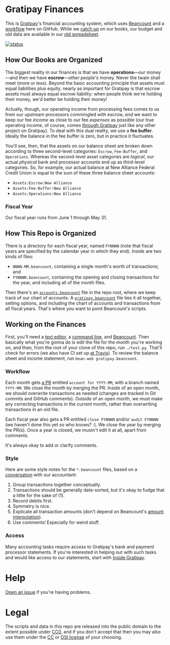 # Gratipay Finances

This is [Gratipay](https://gratipay.com/)'s financial accounting system, which
uses [Beancount](http://furius.ca/beancount/) and a [workflow](#workflow) here
on GitHub. While we [catch up](https://github.com/gratipay/finances/issues/3)
on our books, our budget and old data are available in our [old
spreadsheet](https://docs.google.com/spreadsheets/d/1p3DpF9ZLEsViBx0685FwJaYN1vVScKVUgXHb2zyqXZg/edit).

[![status](https://api.travis-ci.org/gratipay/finances.svg)](https://travis-ci.org/gratipay/finances)


## How Our Books are Organized

The biggest reality in our finances is that we have **operations**&mdash;*our*
money&mdash;and then we have **escrow**&mdash;*other people's* money. Never the
twain shall meet (more or less). Beyond the basic accounting principle that
assets must equal liabilities plus equity, nearly as important for Gratipay is
that escrow assets must always equal escrow liability: when people think we're
holding their money, we'd better be holding their money!

Actually, though, our operating income from processing fees comes to us from
our upstream processors commingled with escrow, *and* we want to keep our fee
*income* as close to our fee *expenses* as possible (our true operating income,
of course, comes [through Gratipay](https://gratipay.com/Gratipay/) just like
any other project on Gratipay). To deal with this dual reality, we use a **fee
buffer**. Ideally the balance in the fee buffer is zero, but in practice it
fluctuates.

You'll see, then, that the assets on our balance sheet are broken down
according to three second-level categories: `Escrow`, `Fee-Buffer`, and
`Operations`. Whereas the second-level asset categories are *logical*, our
actual *physical* bank and processor accounts end up as third-level categories.
So, for example, our actual balance at New Alliance Federal Credit Union is
equal to the sum of these three balance sheet accounts:

 - `Assets:Escrow:New Alliance`
 - `Assets:Fee-Buffer:New Alliance`
 - `Assets:Operations:New Alliance`


### Fiscal Year

Our fiscal year runs from June 1 through May 31.


## How This Repo is Organized

There is a directory for each fiscal year, named `FYNNNN` (note that fiscal
years are specified by the calendar year in which they end). Inside are two
kinds of files:

 - `NNNN-MM.beancount`, containing a single month's worth of transactions; and
 - `FYNNNN.beancount`, containing the opening and closing transactions for
   the year, and including all of the month files.

Then there's an [`accounts.beancount`](accounts.beancount) file in the repo
root, where we keep track of our chart of accounts. A
[`gratipay.beancount`](gratipay.beancount) file ties it all together, setting
options, and including the chart of accounts and transactions from all fiscal
years. That's where you want to point Beancount's scripts.


## Working on the Finances

First, you'll need a [text editor](https://en.wikipedia.org/wiki/Text_editor),
a [command line](https://en.wikipedia.org/wiki/Command-line_interface), and
[Beancount](http://furius.ca/beancount/). Then basically what you're gonna do
is edit the file for the month you're working on, and then, from the root of
your clone of this repo, run `./test.py`. That'll check for errors (we also
have CI set up [at Travis](https://travis-ci.org/gratipay/finances)). To review
the balance sheet and income statement, run `bean-web gratipay.beancount`.


### Workflow

Each month gets [a PR](https://github.com/gratipay/finances/pulls) entitled
`account for YYYY-MM`, with a branch named `YYYY-MM`. We close the month by
merging the PR. Inside of an open month, we should overwrite transactions as
needed (changes are tracked in Git commits and GitHub comments). Outside of an
open month, we must make any correcting transactions in the current month,
rather than overwriting transactions in an old file.

Each fiscal year also gets a PR entitled `close FYNNNN` and/or `audit FYNNNN`
(we haven't done this yet so who knows? :). We close the year by merging the
PR(s). Once a year is closed, we mustn't edit it at all, apart from comments.

It's always okay to add or clarify comments.


### Style

Here are some style notes for the `*.beancount` files, based on a
[conversation](https://github.com/gratipay/inside.gratipay.com/issues/350#issuecomment-176242898)
with our accountant:

 1. Group transactions together conceptually.
 1. Transactions should be generally date-sorted, but it's okay to fudge that a
    little for the sake of (1).
 1. Record debits first.
 1. Symmetry is nice.
 1. Explicate all transaction amounts (don't depend on Beancount's [amount
    interpolation](https://docs.google.com/document/d/1wAMVrKIA2qtRGmoVDSUBJGmYZSygUaR0uOMW1GV3YE0/edit#heading=h.q5yimg2d2emu)).
 1. Use comments! Especially for weird stuff.


### Access

Many accounting tasks require access to Gratipay's bank and payment processor
statements. If you're interested in helping out with such tasks and would like
access to our statements, start with [Inside
Gratipay](http://inside.gratipay.com/big-picture/welcome).


# Help

[Open an issue](https://github.com/gratipay/finances/issues/new) if you're having problems.


# Legal

The scripts and data in this repo are released into the public domain to the
extent possible under [CC0](http://creativecommons.org/publicdomain/zero/1.0/),
and if you don't accept that then you may also use them under the
[CC](https://creativecommons.org/licenses/) or [OSI
license](https://opensource.org/licenses) of your choosing.
